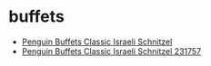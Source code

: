 # buffets

 * [Penguin Buffets Classic Israeli Schnitzel](../../index/p/penguin-buffets-classic-israeli-schnitzel-231757.json)
 * [Penguin Buffets Classic Israeli Schnitzel 231757](../../index/p/penguin-buffets-classic-israeli-schnitzel-231757.json)
